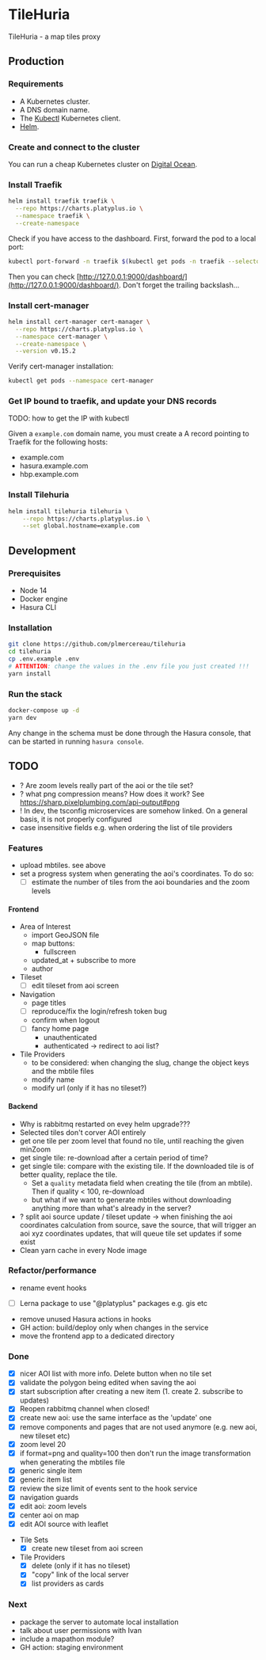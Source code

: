 # TileHuria

TileHuria - a map tiles proxy

## Production

### Requirements

- A Kubernetes cluster.
- A DNS domain name.
- The [Kubectl](https://kubernetes.io/docs/tasks/tools/install-kubectl/) Kubernetes client.
- [Helm](https://helm.sh/docs/intro/install/).

### Create and connect to the cluster

You can run a cheap Kubernetes cluster on [Digital Ocean](https://www.digitalocean.com/docs/kubernetes/how-to/create-clusters/).

### Install Traefik

```sh
helm install traefik traefik \
  --repo https://charts.platyplus.io \
  --namespace traefik \
  --create-namespace
```

Check if you have access to the dashboard. First, forward the pod to a local port:

```sh
kubectl port-forward -n traefik $(kubectl get pods -n traefik --selector "app.kubernetes.io/name=traefik" --output=name) 9000:9000
```

Then you can check [http://127.0.0.1:9000/dashboard/](http://127.0.0.1:9000/dashboard/). Don't forget the trailing backslash...

### Install cert-manager

```sh
helm install cert-manager cert-manager \
  --repo https://charts.platyplus.io \
  --namespace cert-manager \
  --create-namespace \
  --version v0.15.2
```

Verify cert-manager installation:

```sh
kubectl get pods --namespace cert-manager
```

### Get IP bound to traefik, and update your DNS records

TODO: how to get the IP with kubectl

Given a `example.com` domain name, you must create a A record pointing to Traefik for the following hosts:

- example.com
- hasura.example.com
- hbp.example.com

### Install Tilehuria

```sh
helm install tilehuria tilehuria \
    --repo https://charts.platyplus.io \
    --set global.hostname=example.com
```

## Development

### Prerequisites

- Node 14
- Docker engine
- Hasura CLI

### Installation

```sh
git clone https://github.com/plmercereau/tilehuria
cd tilehuria
cp .env.example .env
# ATTENTION: change the values in the .env file you just created !!!
yarn install
```

### Run the stack

```sh
docker-compose up -d
yarn dev
```

Any change in the schema must be done through the Hasura console, that can be started in running `hasura console`.

## TODO

- ? Are zoom levels really part of the aoi or the tile set?
- ? what png compression means? How does it work? See https://sharp.pixelplumbing.com/api-output#png
- ! In dev, the tsconfig microservices are somehow linked. On a general basis, it is not properly configured
- case insensitive fields e.g. when ordering the list of tile providers

### Features

- upload mbtiles. see above
- set a progress system when generating the aoi's coordinates. To do so:
  - [ ] estimate the number of tiles from the aoi boundaries and the zoom levels

#### Frontend

- Area of Interest
  - import GeoJSON file
  - map buttons:
    - fullscreen
  - updated_at + subscribe to more
  - author
- Tileset
  - [ ] edit tileset from aoi screen
- Navigation
  - page titles
  - [ ] reproduce/fix the login/refresh token bug
  - confirm when logout
  - [ ] fancy home page
    - unauthenticated
    - authenticated -> redirect to aoi list?
- Tile Providers
  - to be considered: when changing the slug, change the object keys and the mbtile files
  - modify name
  - modify url (only if it has no tileset?)

#### Backend

- Why is rabbitmq restarted on evey helm upgrade???
- Selected tiles don't corver AOI entirely
- get one tile per zoom level that found no tile, until reaching the given minZoom
- get single tile: re-download after a certain period of time?
- get single tile: compare with the existing tile. If the downloaded tile is of better quality, replace the tile.
  - Set a `quality` metadata field when creating the tile (from an mbtile). Then if quality < 100, re-download
  - but what if we want to generate mbtiles without downloading anything more than what's already in the server?
- ? split aoi source update / tileset update -> when finishing the aoi coordinates calculation from source, save the source, that will trigger an aoi xyz coordinates updates, that will queue tile set updates if some exist
- Clean yarn cache in every Node image

### Refactor/performance

- rename event hooks
- [ ] Lerna package to use "@platyplus" packages e.g. gis etc
- remove unused Hasura actions in hooks
- GH action: build/deploy only when changes in the service
- move the frontend app to a dedicated directory

### Done

- [x] nicer AOI list with more info. Delete button when no tile set
- [x] validate the polygon being edited when saving the aoi
- [x] start subscription after creating a new item (1. create 2. subscribe to updates)
- [x] Reopen rabbitmq channel when closed!
- [x] create new aoi: use the same interface as the 'update' one
- [x] remove components and pages that are not used anymore (e.g. new aoi, new tileset etc)
- [x] zoom level 20
- [x] if format=png and quality=100 then don't run the image transformation when generating the mbtiles file
- [x] generic single item
- [x] generic item list
- [x] review the size limit of events sent to the hook service
- [x] navigation guards
- [x] edit aoi: zoom levels
- [x] center aoi on map
- [x] edit AOI source with leaflet
- Tile Sets
  - [x] create new tileset from aoi screen
- Tile Providers
  - [x] delete (only if it has no tileset)
  - [x] "copy" link of the local server
  - [x] list providers as cards

### Next

- package the server to automate local installation
- talk about user permissions with Ivan
- include a mapathon module?
- GH action: staging environment
